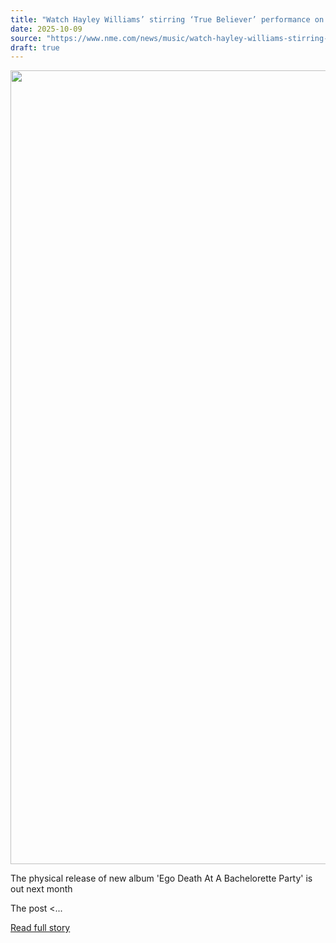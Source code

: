 ```yaml
---
title: "Watch Hayley Williams’ stirring ‘True Believer’ performance on ‘Fallon’"
date: 2025-10-09
source: "https://www.nme.com/news/music/watch-hayley-williams-stirring-true-believer-performance-on-fallon-3898204?utm_source=rss&utm_medium=rss&utm_campaign=watch-hayley-williams-stirring-true-believer-performance-on-fallon"
draft: true
---
```


<p><img alt="" class="attachment-full size-full wp-post-image" height="1270" src="https://www.nme.com/wp-content/uploads/2025/08/Hayley-Williams.-CREDIT_-Zachary-Gray.jpg" width="2000" /></p>
<p>The physical release of new album 'Ego Death At A Bachelorette Party' is out next month</p>
<p>The post <...

[Read full story](https://www.nme.com/news/music/watch-hayley-williams-stirring-true-believer-performance-on-fallon-3898204?utm_source=rss&utm_medium=rss&utm_campaign=watch-hayley-williams-stirring-true-believer-performance-on-fallon)
